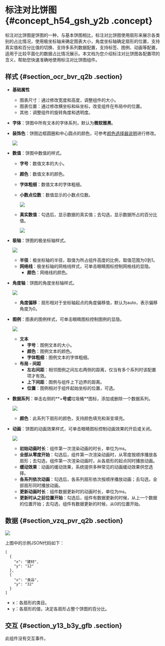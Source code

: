 # 标注对比饼图 {#concept_h54_gsh_y2b .concept}

标注对比饼图是饼图的一种，与基本饼图相比，标注对比饼图使用扇形来展示各类别的占比情况，使用极坐标轴来确定图表大小，角度坐标轴确定扇形的位置，支持真实值和百分比值的切换、支持多系列数据配置，支持标签、图例、动画等配置，适用于比较平面化的数据占比情况展示。本文档为您介绍标注对比饼图各配置项的含义，帮助您快速准确地使用标注对比饼图组件。

## 样式 {#section_ocr_bvr_q2b .section}

-   **基础属性**

    -   图表尺寸：通过修改宽度和高度，调整组件的大小。
    -   图表位置：通过修改横坐标和纵坐标，改变组件在布局中的位置。
    -   其他：调整组件的旋转角度和透明度。
-   **字体**：饼图中所有文本的字体系列，默认为**微软雅黑**。
-   **装饰色**：饼图边框圆圈和中心圆点的颜色，可参考[颜色选择器说明](cn.zh-CN/用户指南/管理组件/设置组件样式/配置项说明.md#section_kdw_vj4_t2b)进行修改。

    ![](http://static-aliyun-doc.oss-cn-hangzhou.aliyuncs.com/assets/img/18765/155653096810290_zh-CN.png)


-   **数值**：饼图中数值的样式。
    -   **字号**：数值文本的大小。
    -   **颜色**：数值文本的颜色。
    -   **字体粗细**：数值文本的字体粗细。
    -   **小数点位数**：数值显示的小数点位数。

        ![](http://static-aliyun-doc.oss-cn-hangzhou.aliyuncs.com/assets/img/18765/155653096811012_zh-CN.png)

    -   **真实数值**：勾选后，显示数据的真实值；去勾选，显示数据所占的百分比值。

        ![](http://static-aliyun-doc.oss-cn-hangzhou.aliyuncs.com/assets/img/18765/155653097011013_zh-CN.png)

-   **极轴**：饼图的极坐标轴样式。

    ![](http://static-aliyun-doc.oss-cn-hangzhou.aliyuncs.com/assets/img/18765/155653097011016_zh-CN.png)

    -   **半径**：极坐标轴的半径，取值为所占组件高度的比例，取值范围为0到1。
    -   **网络线**：极坐标轴的网格线样式，可单击眼睛图标控制网格线的显隐。
        -   **颜色**：网络线的颜色。
-   **角度轴**：饼图的角度坐标轴样式。

    ![](http://static-aliyun-doc.oss-cn-hangzhou.aliyuncs.com/assets/img/18765/155653097011060_zh-CN.png)

    -   **角度偏移**：扇形相对于坐标轴起点的角度偏移值，默认为auto，表示偏移角度为0。
-   **图例**：图表的图例样式，可单击眼睛图标控制图例的显隐。

    ![](http://static-aliyun-doc.oss-cn-hangzhou.aliyuncs.com/assets/img/18765/155653097011061_zh-CN.png)

    -   **文本** 
        -   **字号**：图例文本的大小。
        -   **颜色**：图例文本的颜色。
        -   **字体粗细**：图例文本的字体粗细。
    -   **布局 - 间距** 
        -   **左右间距**：相邻图例之间左右两侧的距离，仅当有多个系列时该配置项才有效。
        -   **上下间距**：图例与组件上下边界的距离。
        -   **位置**：图例相对于组件起始坐标的位置，可选。
-   **数据系列**：单击右侧的**+**号或**垃圾桶**图标，添加或删除一个数据系列。

    ![](http://static-aliyun-doc.oss-cn-hangzhou.aliyuncs.com/assets/img/18765/155653097011071_zh-CN.png)

    -   **颜色**：此系列下扇形的颜色，支持颜色填充和渐变填充。
-   **动画**：饼图的动画效果样式，可单击眼睛图标控制动画效果的开启或关闭。

    ![](http://static-aliyun-doc.oss-cn-hangzhou.aliyuncs.com/assets/img/18765/155653097021061_zh-CN.png)

    -   **初始动画时长**：组件第一次渲染动画的时长，单位为ms。
    -   **全部从零度开始**：勾选后，组件第一次渲染动画时，从零度按顺序播放各扇形；去勾选，组件第一次渲染动画时，从各扇形的起点同时播放动画。
    -   **缓动效果**：动画的缓动效果，系统提供多种常见的动画缓动效果供您选择。
    -   **各系列依次动画**：勾选后，各系列扇形依次按顺序播放动画；去勾选，全部扇形同时播放动画。
    -   **更新动画时长**：组件数据更新时的动画时长，单位为ms。
    -   **更新时从之前位置开始**：勾选后，组件有数据更新的时候，从上一个数据的位置开始；去勾选，组件有数据更新的时候，从0的位置开始。

## 数据 {#section_vzq_pvr_q2b .section}

![](http://static-aliyun-doc.oss-cn-hangzhou.aliyuncs.com/assets/img/18765/155653097011073_zh-CN.png)

上图中的示例JSON代码如下：

``` {#codeblock_t7v_gg3_8t0}
[
  {
    "x": "建材",
    "y": "12"
  },
  {
    "x": "食品",
    "y": "32"
  }
]
```

-   x：各扇形的类目。
-   y：各扇形的值，决定各扇形占整个饼图的百分比。

## 交互 {#section_y13_b3y_gfb .section}

此组件没有交互事件。

